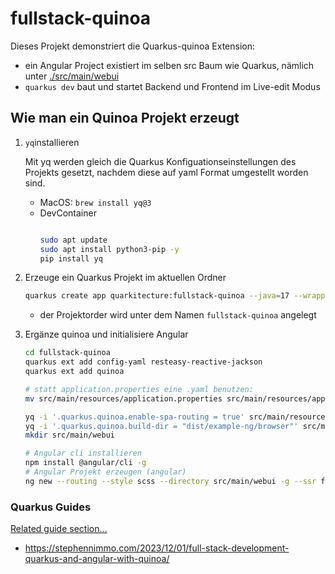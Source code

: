 # fullstack-quinoa

Dieses Projekt demonstriert die Quarkus-quinoa Extension:

* ein Angular Project existiert im selben src Baum wie Quarkus, nämlich unter [./src/main/webui]()
* `quarkus dev` baut und startet Backend und Frontend im Live-edit Modus


## Wie man ein Quinoa Projekt erzeugt

1. `yq`installieren

    Mit yq werden gleich die Quarkus Konfiguationseinstellungen des Projekts gesetzt, nachdem diese auf yaml Format umgestellt worden sind.

    - MacOS: `brew install yq@3`
    - DevContainer
      ```bash

      sudo apt update
      sudo apt install python3-pip -y
      pip install yq
      ```


2. Erzeuge ein Quarkus Projekt im aktuellen Ordner

    ```bash
    quarkus create app quarkitecture:fullstack-quinoa --java=17 --wrapper
    ```

    - der Projektorder wird unter dem Namen `fullstack-quinoa` angelegt

3. Ergänze quinoa und initialisiere Angular

    ```bash
    cd fullstack-quinoa
    quarkus ext add config-yaml resteasy-reactive-jackson
    quarkus ext add quinoa

    # statt application.properties eine .yaml benutzen:
    mv src/main/resources/application.properties src/main/resources/application.yml

    yq -i '.quarkus.quinoa.enable-spa-routing = true' src/main/resources/application.yml
    yq -i '.quarkus.quinoa.build-dir = "dist/example-ng/browser"' src/main/resources/application.yml
    mkdir src/main/webui

    # Angular cli installieren
    npm install @angular/cli -g
    # Angular Projekt erzeugen (angular)
    ng new --routing --style scss --directory src/main/webui -g --ssr false --standalone false example-ng
    ```


### Quarkus Guides

[Related guide section...](https://docs.quarkiverse.io/quarkus-quinoa/dev/index.html)

- https://stephennimmo.com/2023/12/01/full-stack-development-quarkus-and-angular-with-quinoa/